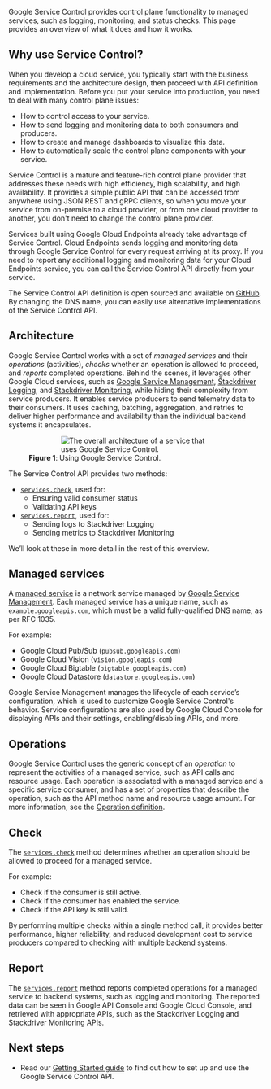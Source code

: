 Google Service Control provides control plane functionality to managed services,
such as logging, monitoring, and status checks. This page provides an overview
of what it does and how it works.

## Why use Service Control?

When you develop a cloud service, you typically start with the business
requirements and the architecture design, then proceed with API definition
and implementation. Before you put your service into production, you
need to deal with many control plane issues:

* How to control access to your service.
* How to send logging and monitoring data to both consumers and producers.
* How to create and manage dashboards to visualize this data.
* How to automatically scale the control plane components with your service.

Service Control is a mature and feature-rich control plane provider
that addresses these needs with high efficiency, high scalability,
and high availability. It provides a simple public API that can be accessed
from anywhere using JSON REST and gRPC clients, so when you move your service
from on-premise to a cloud provider, or from one cloud provider to another,
you don't need to change the control plane provider.

Services built using Google Cloud Endpoints already take advantage of
Service Control. Cloud Endpoints sends logging and monitoring data
through Google Service Control for every request arriving at its
proxy. If you need to report any additional logging and monitoring data for
your Cloud Endpoints service, you can call the Service Control API directly
from your service.

The Service Control API definition is open sourced and available on
[GitHub](https://github.com/googleapis/googleapis/tree/master/google/api/servicecontrol).
By changing the DNS name, you can easily use alternative implementations of
the Service Control API.

## Architecture

Google Service Control works with a set of *managed services* and their
*operations* (activities), *checks* whether an operation is allowed to proceed,
and *reports* completed operations. Behind the scenes, it leverages other
Google Cloud services, such as
[Google Service Management](https://cloud.google.com/service-management),
[Stackdriver Logging](https://cloud.google.com/logging), and [Stackdriver Monitoring](https://cloud.google.com/monitoring),
while hiding their complexity from service producers. It enables service
producers to send telemetry data to their consumers. It uses caching,
batching, aggregation, and retries to deliver higher performance and
availability than the individual backend systems it encapsulates.

<figure id="fig-arch" class="center">
<div style="width: 70%;margin: auto">
  <img src="https://cloud.google.com/service-control/images/arch.svg"
    alt="The overall architecture of a service that uses Google Service Control.">
</div>
<figcaption><b>Figure 1</b>: Using Google Service Control.</figcaption>
</figure>

The Service Control API provides two methods:

* [`services.check`](https://cloud.google.com/service-control/reference/rest/v1/services/check), used for:
    * Ensuring valid consumer status
    * Validating API keys
* [`services.report`](https://cloud.google.com/service-control/reference/rest/v1/services/report), used for:
    * Sending logs to Stackdriver Logging
    * Sending metrics to Stackdriver Monitoring

We’ll look at these in more detail in the rest of this overview.

## Managed services

A [managed service](https://cloud.google.com/service-management/reference/rest/v1/services) is
a network service managed by
[Google Service Management](https://cloud.google.com/service-management). Each managed service has a
unique name, such as `example.googleapis.com`, which must be a valid
fully-qualified DNS name, as per RFC 1035.

For example:

* Google Cloud Pub/Sub (`pubsub.googleapis.com`)
* Google Cloud Vision (`vision.googleapis.com`)
* Google Cloud Bigtable (`bigtable.googleapis.com`)
* Google Cloud Datastore (`datastore.googleapis.com`)

Google Service Management manages the lifecycle of each service’s
configuration, which is used to customize Google Service Control's behavior.
Service configurations are also used by Google Cloud Console
for displaying APIs and their settings, enabling/disabling APIs, and more.

## Operations

Google Service Control uses the generic concept of an *operation*
to represent the
activities of a managed service, such as API calls and resource usage. Each
operation is associated with a managed service and a specific service
consumer, and has a set of properties that describe the operation, such as
the API method name and resource usage amount. For more information, see the
[Operation definition](https://cloud.google.com/service-control/reference/rest/v1/Operation).

## Check

The [`services.check`](https://cloud.google.com/service-control/reference/rest/v1/services/check)
method determines whether an operation should be allowed to proceed
for a managed service.

For example:

* Check if the consumer is still active.
* Check if the consumer has enabled the service.
* Check if the API key is still valid.

By performing multiple checks within a single method call, it provides
better performance, higher reliability, and reduced development cost to
service producers compared to checking with multiple backend systems.

## Report

The [`services.report`](https://cloud.google.com/service-control/reference/rest/v1/services/report)
method reports completed operations for
a managed service to backend systems, such as logging and monitoring. The
reported data can be seen in Google API Console and Google Cloud Console,
and retrieved with appropriate APIs, such as the Stackdriver Logging and
Stackdriver Monitoring APIs.

## Next steps

* Read our [Getting Started guide](https://cloud.google.com/service-control/getting-started) to find out
  how to set up and use the Google Service Control API.
